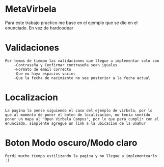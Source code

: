 # MetaVirbela
Para este trabajo practico me base en el ejemplo que se dio en el enunciado. En vez de hardcodear

# Validaciones
    Por temas de tiempo las validaciones que llegue a implementar solo son
        -Contraseña y Confirmar contraseña sean iguales
        -Formato de email correcto
        -Que no haya espacios vacios
        -Que la fecha de nacimiento no sea posterior a la fecha actual

# Localizacion
    La pagina la pense siguiendo el caso del ejemplo de virbela, por lo que al momento de poner el boton de localizacion, no tenia sentido poner un mapa al "Open Virbela Campus", por lo que para cumplir con el enunciado, simplente agregue un link a la ubicacion de la unahur

# Boton Modo oscuro/Modo claro
    Perdi mucho tiempo estilizando la pagina y no llegue a implementearlo :(

